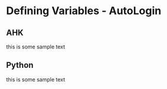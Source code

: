 # Defining Variables  -  AutoLogin


## AHK
this is some sample text


## Python
this is some sample text
